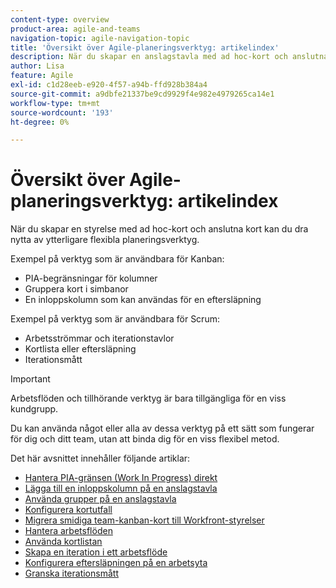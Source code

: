```yaml
---
content-type: overview
product-area: agile-and-teams
navigation-topic: agile-navigation-topic
title: 'Översikt över Agile-planeringsverktyg: artikelindex'
description: När du skapar en anslagstavla med ad hoc-kort och anslutna kort kan du dra nytta av ytterligare flexibla planeringsverktyg på anslagstavlor.
author: Lisa
feature: Agile
exl-id: c1d28eeb-e920-4f57-a94b-ffd928b384a4
source-git-commit: a9dbfe21337be9cd9929f4e982e4979265ca14e1
workflow-type: tm+mt
source-wordcount: '193'
ht-degree: 0%

---
```


# Översikt över Agile-planeringsverktyg: artikelindex

<!-- Audited: 5/2025 -->

När du skapar en styrelse med ad hoc-kort och anslutna kort kan du dra nytta av ytterligare flexibla planeringsverktyg.

Exempel på verktyg som är användbara för Kanban:

* PIA-begränsningar för kolumner
* Gruppera kort i simbanor
* En inloppskolumn som kan användas för en eftersläpning

Exempel på verktyg som är användbara för Scrum:

* Arbetsströmmar och iterationstavlor
* Kortlista eller eftersläpning
* Iterationsmått

>[!IMPORTANT]
>
>Arbetsflöden och tillhörande verktyg är bara tillgängliga för en viss kundgrupp.

Du kan använda något eller alla av dessa verktyg på ett sätt som fungerar för dig och ditt team, utan att binda dig för en viss flexibel metod.

Det här avsnittet innehåller följande artiklar:

* [Hantera PIA-gränsen (Work In Progress) direkt](/help/quicksilver/agile/use-boards-agile-planning-tools/manage-wip-limit-on-board.md)
* [Lägga till en inloppskolumn på en anslagstavla](/help/quicksilver/agile/use-boards-agile-planning-tools/add-intake-column-to-board.md)
* [Använda grupper på en anslagstavla](/help/quicksilver/agile/use-boards-agile-planning-tools/group-cards-on-board.md)
* [Konfigurera kortutfall](/help/quicksilver/agile/use-boards-agile-planning-tools/configure-card-falloff.md)
* [Migrera smidiga team-kanban-kort till Workfront-styrelser](/help/quicksilver/agile/use-boards-agile-planning-tools/migrate-kanban-cards-to-boards.md)
* [Hantera arbetsflöden](/help/quicksilver/agile/use-boards-agile-planning-tools/manage-collections.md)
* [Använda kortlistan](/help/quicksilver/agile/use-boards-agile-planning-tools/use-card-list.md)
* [Skapa en iteration i ett arbetsflöde](/help/quicksilver/agile/use-boards-agile-planning-tools/create-an-iteration-in-workstream.md)
* [Konfigurera eftersläpningen på en arbetsyta](/help/quicksilver/agile/use-boards-agile-planning-tools/configure-backlog-workstream-board.md)
* [Granska iterationsmått](/help/quicksilver/agile/use-boards-agile-planning-tools/review-iteration-metrics.md)
